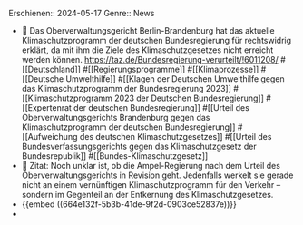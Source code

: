 Erschienen:: 2024-05-17
Genre:: News

- 📝 Das Oberverwaltungsgericht Berlin-Brandenburg hat das aktuelle Klimaschutzprogramm der deutschen Bundesregierung für rechtswidrig erklärt, da mit ihm die Ziele des Klimaschutzgesetzes nicht erreicht werden können. https://taz.de/Bundesregierung-verurteilt/!6011208/ #[[Deutschland]] #[[Regierungsprogramme]] #[[Klimaprozesse]] #[[Deutsche Umwelthilfe]] #[[Klagen der Deutschen Umwelthilfe gegen das Klimaschutzprogramm der Bundesregierung 2023]] #[[Klimaschutzprogramm 2023 der Deutschen Bundesregierung]] #[[Expertenrat der deutschen Bundesregierung]] #[[Urteil des Oberverwaltungsgerichts Brandenburg gegen das Klimaschutzprogramm der deutschen Bundesregierung]] #[[Aufweichung des deutschen Klimaschutzgesetzes]] #[[Urteil des Bundesverfassungsgerichts gegen das Klimaschutzgesetz der Bundesrepublik]] #[[Bundes-Klimaschutzgesetz]]
- 📌 Zitat: Noch unklar ist, ob die Ampel-Regierung nach dem Urteil des Oberverwaltungsgerichts in Revision geht. Jedenfalls werkelt sie gerade nicht an einem vernünftigen Klimaschutzprogramm für den Verkehr – sondern im Gegenteil an der Entkernung des Klimaschutzgesetzes.
- {{embed ((664e132f-5b3b-41de-9f2d-0903ce52837e))}}
-